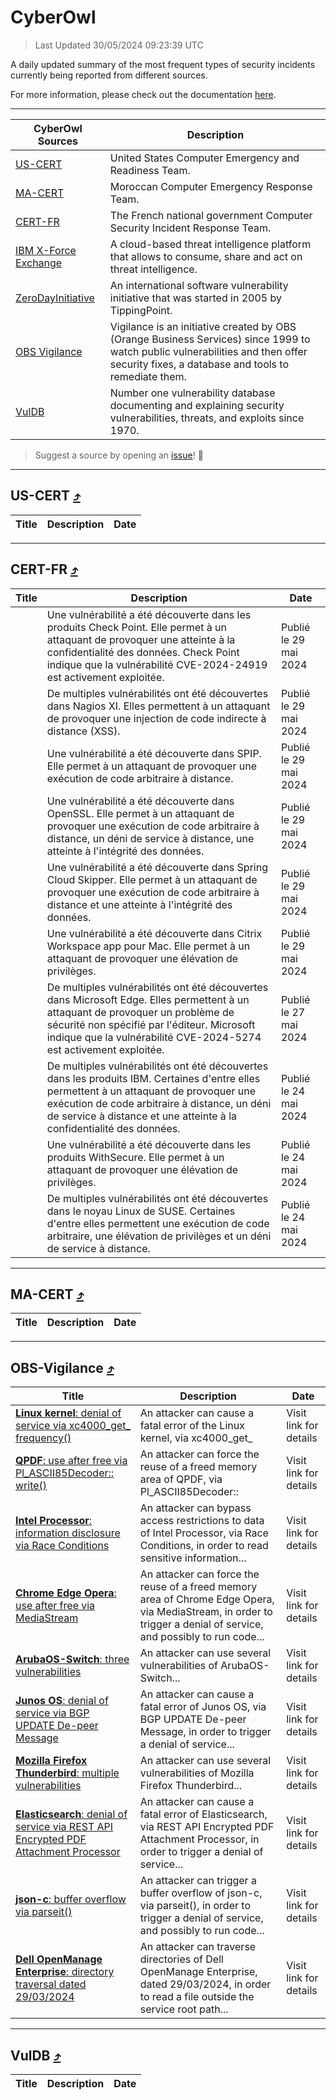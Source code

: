 
 <div id='top'></div>

# CyberOwl

 > Last Updated 30/05/2024 09:23:39 UTC
 
 A daily updated summary of the most frequent types of security incidents currently being reported from different sources.
 
 For more information, please check out the documentation [here](./docs/README.md).
 
 ---
 |CyberOwl Sources|Description|
 |---|---|
 |[US-CERT](#us-cert-arrow_heading_up)|United States Computer Emergency and Readiness Team.|
 |[MA-CERT](#ma-cert-arrow_heading_up)|Moroccan Computer Emergency Response Team.|
 |[CERT-FR](#cert-fr-arrow_heading_up)|The French national government Computer Security Incident Response Team.|
 |[IBM X-Force Exchange](#ibmcloud-arrow_heading_up)|A cloud-based threat intelligence platform that allows to consume, share and act on threat intelligence.|
 |[ZeroDayInitiative](#zerodayinitiative-arrow_heading_up)|An international software vulnerability initiative that was started in 2005 by TippingPoint.|
 |[OBS Vigilance](#obs-vigilance-arrow_heading_up)|Vigilance is an initiative created by OBS (Orange Business Services) since 1999 to watch public vulnerabilities and then offer security fixes, a database and tools to remediate them.|
 |[VulDB](#vuldb-arrow_heading_up)|Number one vulnerability database documenting and explaining security vulnerabilities, threats, and exploits since 1970.|
 
 > Suggest a source by opening an [issue](https://github.com/karimhabush/cyberowl/issues)! :raised_hands:
 ---

## US-CERT [:arrow_heading_up:](#cyberowl)

 |Title|Description|Date|
 |---|---|---|
 
 ---

## CERT-FR [:arrow_heading_up:](#cyberowl)

 |Title|Description|Date|
 |---|---|---|
 |[](https://www.cert.ssi.gouv.fr/avis/CERTFR-2024-AVI-0449/)|Une vulnérabilité a été découverte dans les produits Check Point. Elle permet à un attaquant de provoquer une atteinte à la confidentialité des données. Check Point indique que la vulnérabilité CVE-2024-24919 est activement exploitée.|Publié le 29 mai 2024|
 |[](https://www.cert.ssi.gouv.fr/avis/CERTFR-2024-AVI-0448/)|De multiples vulnérabilités ont été découvertes dans Nagios XI. Elles permettent à un attaquant de provoquer une injection de code indirecte à distance (XSS).|Publié le 29 mai 2024|
 |[](https://www.cert.ssi.gouv.fr/avis/CERTFR-2024-AVI-0447/)|Une vulnérabilité a été découverte dans SPIP. Elle permet à un attaquant de provoquer une exécution de code arbitraire à distance.|Publié le 29 mai 2024|
 |[](https://www.cert.ssi.gouv.fr/avis/CERTFR-2024-AVI-0446/)|Une vulnérabilité a été découverte dans OpenSSL. Elle permet à un attaquant de provoquer une exécution de code arbitraire à distance, un déni de service à distance, une atteinte à l'intégrité des données.|Publié le 29 mai 2024|
 |[](https://www.cert.ssi.gouv.fr/avis/CERTFR-2024-AVI-0445/)|Une vulnérabilité a été découverte dans Spring Cloud Skipper. Elle permet à un attaquant de provoquer une exécution de code arbitraire à distance et une atteinte à l'intégrité des données.|Publié le 29 mai 2024|
 |[](https://www.cert.ssi.gouv.fr/avis/CERTFR-2024-AVI-0444/)|Une vulnérabilité a été découverte dans Citrix Workspace app pour Mac. Elle permet à un attaquant de provoquer une élévation de privilèges.|Publié le 29 mai 2024|
 |[](https://www.cert.ssi.gouv.fr/avis/CERTFR-2024-AVI-0443/)|De multiples vulnérabilités ont été découvertes dans Microsoft Edge. Elles permettent à un attaquant de provoquer un problème de sécurité non spécifié par l'éditeur. Microsoft indique que la vulnérabilité CVE-2024-5274 est activement exploitée.|Publié le 27 mai 2024|
 |[](https://www.cert.ssi.gouv.fr/avis/CERTFR-2024-AVI-0442/)|De multiples vulnérabilités ont été découvertes dans les produits IBM. Certaines d'entre elles permettent à un attaquant de provoquer une exécution de code arbitraire à distance, un déni de service à distance et une atteinte à la confidentialité des données.|Publié le 24 mai 2024|
 |[](https://www.cert.ssi.gouv.fr/avis/CERTFR-2024-AVI-0441/)|Une vulnérabilité a été découverte dans les produits WithSecure. Elle permet à un attaquant de provoquer une élévation de privilèges.|Publié le 24 mai 2024|
 |[](https://www.cert.ssi.gouv.fr/avis/CERTFR-2024-AVI-0440/)|De multiples vulnérabilités ont été découvertes dans le noyau Linux de SUSE. Certaines d'entre elles permettent une exécution de code arbitraire, une élévation de privilèges et un déni de service à distance.|Publié le 24 mai 2024|
 
 ---

## MA-CERT [:arrow_heading_up:](#cyberowl)

 |Title|Description|Date|
 |---|---|---|
 
 ---

## OBS-Vigilance [:arrow_heading_up:](#cyberowl)

 |Title|Description|Date|
 |---|---|---|
 |[<a href="https://vigilance.fr/vulnerability/Linux-kernel-denial-of-service-via-xc4000-get-frequency-44313" class="noirorange"><b>Linux kernel</b>: denial of service via xc4000_get_<wbr>frequency()</wbr></a>](https://vigilance.fr/vulnerability/Linux-kernel-denial-of-service-via-xc4000-get-frequency-44313)|An attacker can cause a fatal error of the Linux kernel, via xc4000_get_|Visit link for details|
 |[<a href="https://vigilance.fr/vulnerability/QPDF-use-after-free-via-Pl-ASCII85Decoder-write-42147" class="noirorange"><b>QPDF</b>: use after free via Pl_ASCII85Decoder::<wbr>write()</wbr></a>](https://vigilance.fr/vulnerability/QPDF-use-after-free-via-Pl-ASCII85Decoder-write-42147)|An attacker can force the reuse of a freed memory area of QPDF, via Pl_ASCII85Decoder::|Visit link for details|
 |[<a href="https://vigilance.fr/vulnerability/Intel-Processor-information-disclosure-via-Race-Conditions-44308" class="noirorange"><b>Intel Processor</b>: information disclosure via Race Conditions</a>](https://vigilance.fr/vulnerability/Intel-Processor-information-disclosure-via-Race-Conditions-44308)|An attacker can bypass access restrictions to data of Intel Processor, via Race Conditions, in order to read sensitive information...|Visit link for details|
 |[<a href="https://vigilance.fr/vulnerability/Chrome-Edge-Opera-use-after-free-via-MediaStream-42144" class="noirorange"><b>Chrome  Edge  Opera</b>: use after free via MediaStream</a>](https://vigilance.fr/vulnerability/Chrome-Edge-Opera-use-after-free-via-MediaStream-42144)|An attacker can force the reuse of a freed memory area of Chrome  Edge  Opera, via MediaStream, in order to trigger a denial of service, and possibly to run code...|Visit link for details|
 |[<a href="https://vigilance.fr/vulnerability/ArubaOS-Switch-three-vulnerabilities-42143" class="noirorange"><b>ArubaOS-Switch</b>: three vulnerabilities</a>](https://vigilance.fr/vulnerability/ArubaOS-Switch-three-vulnerabilities-42143)|An attacker can use several vulnerabilities of ArubaOS-Switch...|Visit link for details|
 |[<a href="https://vigilance.fr/vulnerability/Junos-OS-denial-of-service-via-BGP-UPDATE-De-peer-Message-42142" class="noirorange"><b>Junos OS</b>: denial of service via BGP UPDATE De-peer Message</a>](https://vigilance.fr/vulnerability/Junos-OS-denial-of-service-via-BGP-UPDATE-De-peer-Message-42142)|An attacker can cause a fatal error of Junos OS, via BGP UPDATE De-peer Message, in order to trigger a denial of service...|Visit link for details|
 |[<a href="https://vigilance.fr/vulnerability/Mozilla-Firefox-Thunderbird-multiple-vulnerabilities-42141" class="noirorange"><b>Mozilla Firefox  Thunderbird</b>: multiple vulnerabilities</a>](https://vigilance.fr/vulnerability/Mozilla-Firefox-Thunderbird-multiple-vulnerabilities-42141)|An attacker can use several vulnerabilities of Mozilla Firefox  Thunderbird...|Visit link for details|
 |[<a href="https://vigilance.fr/vulnerability/Elasticsearch-denial-of-service-via-REST-API-Encrypted-PDF-Attachment-Processor-43924" class="noirorange"><b>Elasticsearch</b>: denial of service via REST API Encrypted PDF Attachment Processor</a>](https://vigilance.fr/vulnerability/Elasticsearch-denial-of-service-via-REST-API-Encrypted-PDF-Attachment-Processor-43924)|An attacker can cause a fatal error of Elasticsearch, via REST API Encrypted PDF Attachment Processor, in order to trigger a denial of service...|Visit link for details|
 |[<a href="https://vigilance.fr/vulnerability/json-c-buffer-overflow-via-parseit-42134" class="noirorange"><b>json-c</b>: buffer overflow via parseit()</a>](https://vigilance.fr/vulnerability/json-c-buffer-overflow-via-parseit-42134)|An attacker can trigger a buffer overflow of json-c, via parseit(), in order to trigger a denial of service, and possibly to run code...|Visit link for details|
 |[<a href="https://vigilance.fr/vulnerability/Dell-OpenManage-Enterprise-directory-traversal-dated-29-03-2024-43923" class="noirorange"><b>Dell OpenManage Enterprise</b>: directory traversal dated 29/03/2024</a>](https://vigilance.fr/vulnerability/Dell-OpenManage-Enterprise-directory-traversal-dated-29-03-2024-43923)|An attacker can traverse directories of Dell OpenManage Enterprise, dated 29/03/2024, in order to read a file outside the service root path...|Visit link for details|
 
 ---

## VulDB [:arrow_heading_up:](#cyberowl)

 |Title|Description|Date|
 |---|---|---|
 